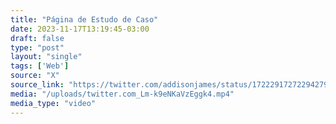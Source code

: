 ```yaml
---
title: "Página de Estudo de Caso"
date: 2023-11-17T13:19:45-03:00
draft: false
type: "post"
layout: "single"
tags: ['Web']
source: "X"
source_link: "https://twitter.com/addisonjames/status/1722291727229427919"
media: "/uploads/twitter.com_Lm-k9eNKaVzEggk4.mp4"
media_type: "video"
---
```


